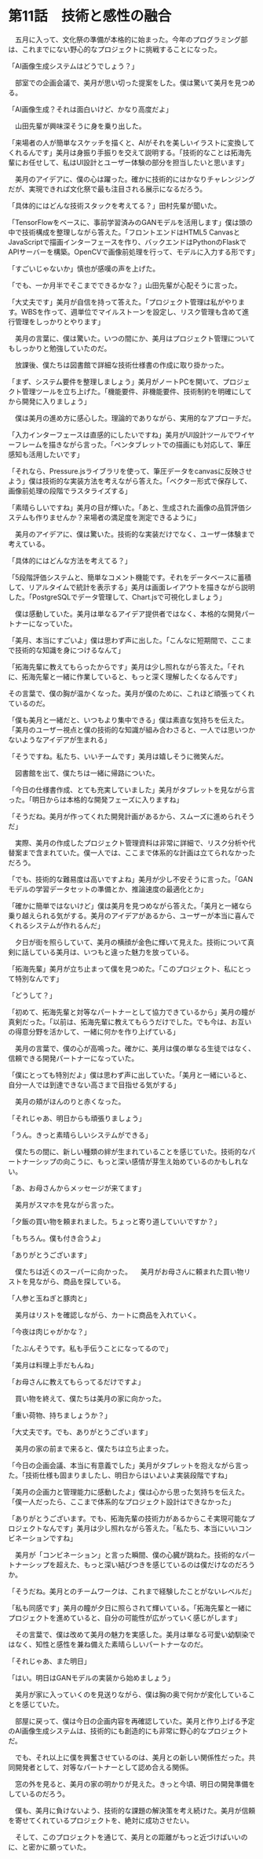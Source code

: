 # 第11話　技術と感性の融合

　五月に入って、文化祭の準備が本格的に始まった。今年のプログラミング部は、これまでにない野心的なプロジェクトに挑戦することになった。

「AI画像生成システムはどうでしょう？」

　部室での企画会議で、美月が思い切った提案をした。僕は驚いて美月を見つめる。

「AI画像生成？それは面白いけど、かなり高度だよ」

　山田先輩が興味深そうに身を乗り出した。

「来場者の人が簡単なスケッチを描くと、AIがそれを美しいイラストに変換してくれるんです」美月は身振り手振りを交えて説明する。「技術的なことは拓海先輩にお任せして、私はUI設計とユーザー体験の部分を担当したいと思います」

　美月のアイデアに、僕の心は躍った。確かに技術的にはかなりチャレンジングだが、実現できれば文化祭で最も注目される展示になるだろう。

「具体的にはどんな技術スタックを考えてる？」田村先輩が聞いた。

「TensorFlowをベースに、事前学習済みのGANモデルを活用します」僕は頭の中で技術構成を整理しながら答えた。「フロントエンドはHTML5 CanvasとJavaScriptで描画インターフェースを作り、バックエンドはPythonのFlaskでAPIサーバーを構築。OpenCVで画像前処理を行って、モデルに入力する形です」

「すごいじゃないか」慎也が感嘆の声を上げた。

「でも、一か月半でそこまでできるかな？」山田先輩が心配そうに言った。

「大丈夫です」美月が自信を持って答えた。「プロジェクト管理は私がやります。WBSを作って、週単位でマイルストーンを設定し、リスク管理も含めて進行管理をしっかりとやります」

　美月の言葉に、僕は驚いた。いつの間にか、美月はプロジェクト管理についてもしっかりと勉強していたのだ。

　放課後、僕たちは図書館で詳細な技術仕様書の作成に取り掛かった。

「まず、システム要件を整理しましょう」美月がノートPCを開いて、プロジェクト管理ツールを立ち上げた。「機能要件、非機能要件、技術制約を明確にしてから開発に入りましょう」

　僕は美月の進め方に感心した。理論的でありながら、実用的なアプローチだ。

「入力インターフェースは直感的にしたいですね」美月がUI設計ツールでワイヤーフレームを描きながら言った。「ペンタブレットでの描画にも対応して、筆圧感知も活用したいです」

「それなら、Pressure.jsライブラリを使って、筆圧データをcanvasに反映させよう」僕は技術的な実装方法を考えながら答えた。「ベクター形式で保存して、画像前処理の段階でラスタライズする」

「素晴らしいですね」美月の目が輝いた。「あと、生成された画像の品質評価システムも作りませんか？来場者の満足度を測定できるように」

　美月のアイデアに、僕は驚いた。技術的な実装だけでなく、ユーザー体験まで考えている。

「具体的にはどんな方法を考えてる？」

「5段階評価システムと、簡単なコメント機能です。それをデータベースに蓄積して、リアルタイムで統計を表示する」美月は画面レイアウトを描きながら説明した。「PostgreSQLでデータ管理して、Chart.jsで可視化しましょう」

　僕は感動していた。美月は単なるアイデア提供者ではなく、本格的な開発パートナーになっていた。

「美月、本当にすごいよ」僕は思わず声に出した。「こんなに短期間で、ここまで技術的な知識を身につけるなんて」

「拓海先輩に教えてもらったからです」美月は少し照れながら答えた。「それに、拓海先輩と一緒に作業していると、もっと深く理解したくなるんです」

その言葉で、僕の胸が温かくなった。美月が僕のために、これほど頑張ってくれているのだ。

「僕も美月と一緒だと、いつもより集中できる」僕は素直な気持ちを伝えた。「美月のユーザー視点と僕の技術的な知識が組み合わさると、一人では思いつかないようなアイデアが生まれる」

「そうですね。私たち、いいチームです」美月は嬉しそうに微笑んだ。

　図書館を出て、僕たちは一緒に帰路についた。

「今日の仕様書作成、とても充実していました」美月がタブレットを見ながら言った。「明日からは本格的な開発フェーズに入りますね」

「そうだね。美月が作ってくれた開発計画があるから、スムーズに進められそうだ」

　実際、美月の作成したプロジェクト管理資料は非常に詳細で、リスク分析や代替案まで含まれていた。僕一人では、ここまで体系的な計画は立てられなかっただろう。

「でも、技術的な難易度は高いですよね」美月が少し不安そうに言った。「GANモデルの学習データセットの準備とか、推論速度の最適化とか」

「確かに簡単ではないけど」僕は美月を見つめながら答えた。「美月と一緒なら乗り越えられる気がする。美月のアイデアがあるから、ユーザーが本当に喜んでくれるシステムが作れるんだ」

　夕日が街を照らしていて、美月の横顔が金色に輝いて見えた。技術について真剣に話している美月は、いつもと違った魅力を放っている。

「拓海先輩」美月が立ち止まって僕を見つめた。「このプロジェクト、私にとって特別なんです」

「どうして？」

「初めて、拓海先輩と対等なパートナーとして協力できているから」美月の瞳が真剣だった。「以前は、拓海先輩に教えてもらうだけでした。でも今は、お互いの得意分野を活かして、一緒に何かを作り上げている」

　美月の言葉で、僕の心が高鳴った。確かに、美月は僕の単なる生徒ではなく、信頼できる開発パートナーになっていた。

「僕にとっても特別だよ」僕は思わず声に出していた。「美月と一緒にいると、自分一人では到達できない高さまで目指せる気がする」

　美月の頬がほんのりと赤くなった。

「それじゃあ、明日からも頑張りましょう」

「うん。きっと素晴らしいシステムができる」

　僕たちの間に、新しい種類の絆が生まれていることを感じていた。技術的なパートナーシップの向こうに、もっと深い感情が芽生え始めているのかもしれない。

「あ、お母さんからメッセージが来てます」

　美月がスマホを見ながら言った。

「夕飯の買い物を頼まれました。ちょっと寄り道していいですか？」

「もちろん。僕も付き合うよ」

「ありがとうございます」

　僕たちは近くのスーパーに向かった。
　美月がお母さんに頼まれた買い物リストを見ながら、商品を探している。

「人参と玉ねぎと豚肉と」

　美月はリストを確認しながら、カートに商品を入れていく。

「今夜は肉じゃがかな？」

「たぶんそうです。私も手伝うことになってるので」

「美月は料理上手だもんね」

「お母さんに教えてもらってるだけですよ」

　買い物を終えて、僕たちは美月の家に向かった。

「重い荷物、持ちましょうか？」

「大丈夫です。でも、ありがとうございます」

　美月の家の前まで来ると、僕たちは立ち止まった。

「今日の企画会議、本当に有意義でした」美月がタブレットを抱えながら言った。「技術仕様も固まりましたし、明日からはいよいよ実装段階ですね」

「美月の企画力と管理能力に感動したよ」僕は心から思った気持ちを伝えた。「僕一人だったら、ここまで体系的なプロジェクト設計はできなかった」

「ありがとうございます。でも、拓海先輩の技術力があるからこそ実現可能なプロジェクトなんです」美月は少し照れながら答えた。「私たち、本当にいいコンビネーションですね」

　美月が「コンビネーション」と言った瞬間、僕の心臓が跳ねた。技術的なパートナーシップを超えた、もっと深い結びつきを感じているのは僕だけなのだろうか。

「そうだね。美月とのチームワークは、これまで経験したことがないレベルだ」

「私も同感です」美月の瞳が夕日に照らされて輝いている。「拓海先輩と一緒にプロジェクトを進めていると、自分の可能性が広がっていく感じがします」

　その言葉で、僕は改めて美月の魅力を実感した。美月は単なる可愛い幼馴染ではなく、知性と感性を兼ね備えた素晴らしいパートナーなのだ。

「それじゃあ、また明日」

「はい。明日はGANモデルの実装から始めましょう」

　美月が家に入っていくのを見送りながら、僕は胸の奥で何かが変化していることを感じていた。

　部屋に戻って、僕は今日の企画内容を再確認していた。美月と作り上げる予定のAI画像生成システムは、技術的にも創造的にも非常に野心的なプロジェクトだ。

　でも、それ以上に僕を興奮させているのは、美月との新しい関係性だった。共同開発者として、対等なパートナーとして認め合える関係。

　窓の外を見ると、美月の家の明かりが見えた。きっと今頃、明日の開発準備をしているのだろう。

　僕も、美月に負けないよう、技術的な課題の解決策を考え続けた。美月が信頼を寄せてくれているプロジェクトを、絶対に成功させたい。

　そして、このプロジェクトを通じて、美月との距離がもっと近づけばいいのに、と密かに願っていた。
